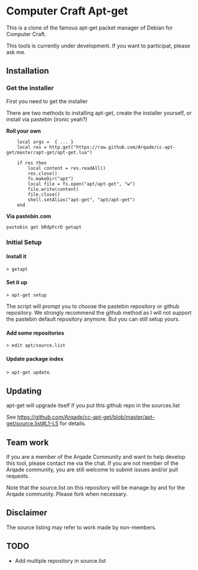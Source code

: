 # Computer Craft Apt-get

This is a clone of the famous apt-get packet manager of Debian for Computer
Craft.

This tools is currently under development. If you want to participat, please ask
me.

## Installation


### Get the installer

First you need to get the installer

There are two methods to installing apt-get, create the installer yourself, or install via pastebin (ironic yeah?)


**Roll your own**

```
	local args =  { ... }
	local res = http.get("https://raw.github.com/Arqade/cc-apt-get/master/apt-get/apt-get.lua")
	
	if res then
	    local content = res.readAll()
	    res.close()
	    fs.makeDir("apt")
	    local file = fs.open("apt/apt-get", "w")
	    file.write(content)
	    file.close()
	    shell.setAlias("apt-get", "apt/apt-get")
	end
```

**Via pastebin.com**

`pastebin get bRdpFcrD getapt`



### Initial Setup

#### Install it

`> getapt`

#### Set it up

`> apt-get setup`

The script will prompt you to choose the pastebin repository or github
repository. We strongly recommend the github method as I will not support the
pastebin default repository anymore. But you can still setup yours.

#### Add some repositories

`> edit apt/source.list` 


#### Update package index

`> apt-get update`.


## Updating

apt-get will upgrade itself if you put this github repo in the sources.list

See https://github.com/Arqade/cc-apt-get/blob/master/apt-get/source.list#L1-L5 for details.



## Team work

If you are a member of the Arqade Community and want to help develop this tool,
please contact me via the chat. If you are not member of the Arqade community,
you are still welcome to submit issues and/or pull requests.

Note that the source.list on this repository will be manage by and for the
Arqade community. Please fork when necessary.


## Disclaimer

The source listing may refer to work made by non-members.


## TODO

- Add multiple repository in source.list


